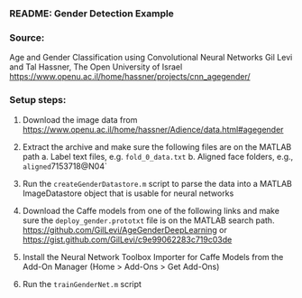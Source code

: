 ### README: Gender Detection Example

### Source: 
Age and Gender Classification using Convolutional Neural Networks
Gil Levi and Tal Hassner, The Open University of Israel
https://www.openu.ac.il/home/hassner/projects/cnn_agegender/

### Setup steps:

1.  Download the image data from 
    https://www.openu.ac.il/home/hassner/Adience/data.html#agegender

2.  Extract the archive and make sure the following files are on the MATLAB path
    a. Label text files, e.g. `fold_0_data.txt` 
    b. Aligned face folders, e.g., `aligned`7153718@N04`

3.  Run the `createGenderDatastore.m` script to parse the data into a MATLAB 
    ImageDatastore object that is usable for neural networks
    
4.  Download the Caffe models from one of the following links and make sure 
    the `deploy_gender.prototxt` file is on the MATLAB search path.
    https://github.com/GilLevi/AgeGenderDeepLearning
        or
    https://gist.github.com/GilLevi/c9e99062283c719c03de

5.  Install the Neural Network Toolbox Importer for Caffe Models 
    from the Add-On Manager (Home > Add-Ons > Get Add-Ons)

6.  Run the `trainGenderNet.m` script